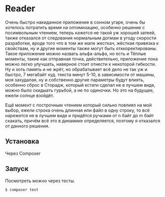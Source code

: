 # Reader

Очень быстро накиданное приложение в сонном угаре, очень бы хотелось потратить время на оптимизацию, особенно решение с посимвольным чтением, теперь кажется не такой уж хорошей затеей, также отказался от следования нормальным догмам в угоду скорости разработки, вроде того что в том же мапе жесткач, жёсткая привязка к свойствам, ну и другие моменты также могут быть отккоректированы. Такое приложение можно назвать альфа-альфа, но есть и Тёплые моменты, такие как отправная точка, действительно, приложение пока можно легко улучшать, наверное стоит отнести к некоторой гибкости. Ну и хоть память и не жрёт, но обрабатывает всё дело не так уж и быстро, 7 мегабайт худ. текста минут 5-10, в зависимости от машины, моя захудалая, ну и собственно другие параметры будут влиять, особенно сброс в Сторадж, который кстати сделал не в лучшем виде, можно было скидыать гурьбой, а не по одиночки. Но это на будущее, ежели солнце взойдёт.


Ещё момент с построчным чтением который сильно повлиял на мой выбор, ежели строка очень длинная или файл в одну строку, то всё нарежется не в лучшем виде и придётся ручками от n байт до m байт скакать, причём всё это в динамике определяется, поэтому я отказался от данного решения.

## Установка

Через Composer

## Запуск

Посмотреть можно через тесты.

``` bash
$ composer test
```
